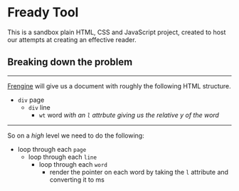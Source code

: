 # Fready Tool
This is a sandbox plain HTML, CSS and JavaScript project, created to host our attempts at creating an effective reader.

## Breaking down the problem
---
[Frengine](https://github.com/robo-monk/frengine) will give us a document with roughly the following HTML structure.
  
  - `div` page
    - `div` line
      - `wt` word *with an `l` attrbute giving us the relative y of the word*
  
---
  So on a *high* level we need to do the following:
  - loop through each `page`
    - loop through each `line`
      - loop through each `word`
        - render the pointer on each word by taking the `l` attribute and converting it to ms


